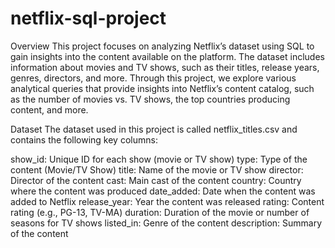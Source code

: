 # netflix-sql-project
Overview
This project focuses on analyzing Netflix’s dataset using SQL to gain insights into the content available on the platform. The dataset includes information about movies and TV shows, such as their titles, release years, genres, directors, and more. Through this project, we explore various analytical queries that provide insights into Netflix’s content catalog, such as the number of movies vs. TV shows, the top countries producing content, and more.

Dataset
The dataset used in this project is called netflix_titles.csv and contains the following key columns:

show_id: Unique ID for each show (movie or TV show)
type: Type of the content (Movie/TV Show)
title: Name of the movie or TV show
director: Director of the content
cast: Main cast of the content
country: Country where the content was produced
date_added: Date when the content was added to Netflix
release_year: Year the content was released
rating: Content rating (e.g., PG-13, TV-MA)
duration: Duration of the movie or number of seasons for TV shows
listed_in: Genre of the content
description: Summary of the content

